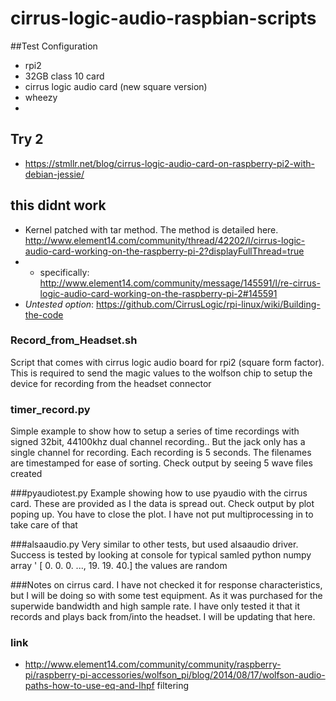 # cirrus-logic-audio-raspbian-scripts
##Test Configuration
* rpi2 
* 32GB class 10 card
* cirrus logic audio card (new square version)
* wheezy
* 
## Try 2
* https://stmllr.net/blog/cirrus-logic-audio-card-on-raspberry-pi2-with-debian-jessie/
## this didnt work
* Kernel patched with tar method. The method is detailed here.  http://www.element14.com/community/thread/42202/l/cirrus-logic-audio-card-working-on-the-raspberry-pi-2?displayFullThread=true
* * specifically: http://www.element14.com/community/message/145591/l/re-cirrus-logic-audio-card-working-on-the-raspberry-pi-2#145591
* <i> Untested option</i>: https://github.com/CirrusLogic/rpi-linux/wiki/Building-the-code

### Record_from_Headset.sh
Script that comes with cirrus logic audio board for rpi2 (square form factor). This is required to send the magic values to the wolfson chip to setup the device for recording from the headset connector

### timer_record.py 
Simple example to show how to setup a series of time recordings with signed 32bit, 44100khz dual channel recording.. But the jack only has a single channel for recording. Each recording is 5 seconds. The filenames are timestamped for ease of sorting. 
Check output by seeing 5 wave files created

###pyaudiotest.py
Example showing how to use pyaudio with the cirrus card.  These are provided as I the data is spread out. 
Check output by plot poping up. You have to close the plot. I have not put multiprocessing in to take care of that

###alsaaudio.py
Very similar to other tests, but used alsaaudio driver. Success is tested by looking at console for typical samled python numpy array ' [ 0. 0. 0. ..., 19. 19. 40.] the values are random


###Notes on cirrus card. 
I have not checked it for response characteristics, but I will be doing so with some test equipment. As it was purchased for the superwide bandwidth and high sample rate. I have only tested it that it records and plays back from/into the headset. I will be updating that here. 

### link
* http://www.element14.com/community/community/raspberry-pi/raspberry-pi-accessories/wolfson_pi/blog/2014/08/17/wolfson-audio-paths-how-to-use-eq-and-lhpf filtering
